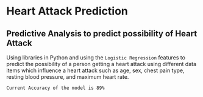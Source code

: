 # Heart Attack Prediction
<h2>Predictive Analysis to predict possibility of Heart Attack</h2>

Using libraries in Python and using the `Logistic Regression` features to predict the possibility of a person getting a heart attack using different data items which influence a heart attack such as age, sex, chest pain type, resting blood pressure, and maximum heart rate.
```shell
Current Accuracy of the model is 89%
```
